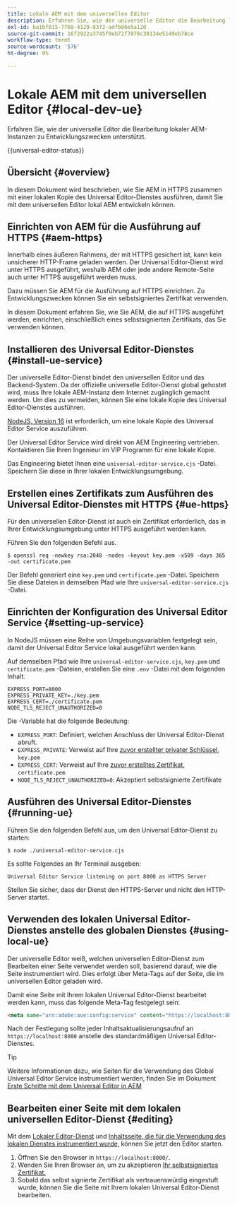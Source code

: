 ```yaml
---
title: Lokale AEM mit dem universellen Editor
description: Erfahren Sie, wie der universelle Editor die Bearbeitung lokaler AEM-Instanzen zu Entwicklungszwecken unterstützt.
exl-id: ba1bf015-7768-4129-8372-adfb86e5a120
source-git-commit: 16f2922a3745f9eb72f7070c30134e5149eb78ce
workflow-type: tm+mt
source-wordcount: '576'
ht-degree: 0%

---
```



# Lokale AEM mit dem universellen Editor {#local-dev-ue}

Erfahren Sie, wie der universelle Editor die Bearbeitung lokaler AEM-Instanzen zu Entwicklungszwecken unterstützt.

{{universal-editor-status}}

## Übersicht {#overview}

In diesem Dokument wird beschrieben, wie Sie AEM in HTTPS zusammen mit einer lokalen Kopie des Universal Editor-Dienstes ausführen, damit Sie mit dem universellen Editor lokal AEM entwickeln können.

## Einrichten von AEM für die Ausführung auf HTTPS {#aem-https}

Innerhalb eines äußeren Rahmens, der mit HTTPS gesichert ist, kann kein unsicherer HTTP-Frame geladen werden. Der Universal Editor-Dienst wird unter HTTPS ausgeführt, weshalb AEM oder jede andere Remote-Seite auch unter HTTPS ausgeführt werden muss.

Dazu müssen Sie AEM für die Ausführung auf HTTPS einrichten. Zu Entwicklungszwecken können Sie ein selbstsigniertes Zertifikat verwenden.

In diesem Dokument erfahren Sie, wie Sie AEM, die auf HTTPS ausgeführt werden, einrichten, einschließlich eines selbstsignierten Zertifikats, das Sie verwenden können.

## Installieren des Universal Editor-Dienstes {#install-ue-service}

Der universelle Editor-Dienst bindet den universellen Editor und das Backend-System. Da der offizielle universelle Editor-Dienst global gehostet wird, muss Ihre lokale AEM-Instanz dem Internet zugänglich gemacht werden. Um dies zu vermeiden, können Sie eine lokale Kopie des Universal Editor-Dienstes ausführen.

[NodeJS, Version 16](https://nodejs.org/en/download/releases) ist erforderlich, um eine lokale Kopie des Universal Editor Service auszuführen.

Der Universal Editor Service wird direkt von AEM Engineering vertrieben. Kontaktieren Sie Ihren Ingenieur im VIP Programm für eine lokale Kopie.

Das Engineering bietet Ihnen eine `universal-editor-service.cjs` -Datei. Speichern Sie diese in Ihrer lokalen Entwicklungsumgebung.

## Erstellen eines Zertifikats zum Ausführen des Universal Editor-Dienstes mit HTTPS {#ue-https}

Für den universellen Editor-Dienst ist auch ein Zertifikat erforderlich, das in Ihrer Entwicklungsumgebung unter HTTPS ausgeführt werden kann.

Führen Sie den folgenden Befehl aus.

```text
$ openssl req -newkey rsa:2048 -nodes -keyout key.pem -x509 -days 365 -out certificate.pem
```

Der Befehl generiert eine `key.pem` und `certificate.pem` -Datei. Speichern Sie diese Dateien in demselben Pfad wie Ihre `universal-editor-service.cjs` -Datei.

## Einrichten der Konfiguration des Universal Editor Service {#setting-up-service}

In NodeJS müssen eine Reihe von Umgebungsvariablen festgelegt sein, damit der Universal Editor Service lokal ausgeführt werden kann.

Auf demselben Pfad wie Ihre `universal-editor-service.cjs`, `key.pem` und `certificate.pem` -Dateien, erstellen Sie eine `.env` -Datei mit dem folgenden Inhalt.

```text
EXPRESS_PORT=8000
EXPRESS_PRIVATE_KEY=./key.pem
EXPRESS_CERT=./certificate.pem
NODE_TLS_REJECT_UNAUTHORIZED=0
```

Die -Variable hat die folgende Bedeutung:

* `EXPRESS_PORT`: Definiert, welchen Anschluss der Universal Editor-Dienst abruft.
* `EXPRESS_PRIVATE`: Verweist auf Ihre [zuvor erstellter privater Schlüssel,](#ue-https) `key.pem`
* `EXPRESS_CERT`: Verweist auf Ihre [zuvor erstelltes Zertifikat,](#ue-https) `certificate.pem`
* `NODE_TLS_REJECT_UNAUTHORIZED=0`: Akzeptiert selbstsignierte Zertifikate

## Ausführen des Universal Editor-Dienstes {#running-ue}

Führen Sie den folgenden Befehl aus, um den Universal Editor-Dienst zu starten:

```text
$ node ./universal-editor-service.cjs
```

Es sollte Folgendes an Ihr Terminal ausgeben:

```text
Universal Editor Service listening on port 8000 as HTTPS Server
```

Stellen Sie sicher, dass der Dienst den HTTPS-Server und nicht den HTTP-Server startet.

## Verwenden des lokalen Universal Editor-Dienstes anstelle des globalen Dienstes {#using-local-ue}

Der universelle Editor weiß, welchen universellen Editor-Dienst zum Bearbeiten einer Seite verwendet werden soll, basierend darauf, wie die Seite instrumentiert wird. Dies erfolgt über Meta-Tags auf der Seite, die im universellen Editor geladen wird.

Damit eine Seite mit Ihrem lokalen Universal Editor-Dienst bearbeitet werden kann, muss das folgende Meta-Tag festgelegt sein:

```html
<meta name="urn:adobe:aue:config:service" content="https://localhost:8000">
```

Nach der Festlegung sollte jeder Inhaltsaktualisierungsaufruf an `https://localhost:8000` anstelle des standardmäßigen Universal Editor-Dienstes.

>[!TIP]
>
>Weitere Informationen dazu, wie Seiten für die Verwendung des Global Universal Editor Service instrumentiert werden, finden Sie im Dokument [Erste Schritte mit dem Universal Editor in AEM](/help/implementing/universal-editor/getting-started.md#instrument-page)

## Bearbeiten einer Seite mit dem lokalen universellen Editor-Dienst {#editing}

Mit dem [Lokaler Editor-Dienst](#running-ue) und [Inhaltsseite, die für die Verwendung des lokalen Dienstes instrumentiert wurde,](#using-loca-ue) können Sie jetzt den Editor starten.

1. Öffnen Sie den Browser in `https://localhost:8000/`.
1. Wenden Sie Ihren Browser an, um zu akzeptieren [Ihr selbstsigniertes Zertifikat.](#ue-https)
1. Sobald das selbst signierte Zertifikat als vertrauenswürdig eingestuft wurde, können Sie die Seite mit Ihrem lokalen Universal Editor-Dienst bearbeiten.
